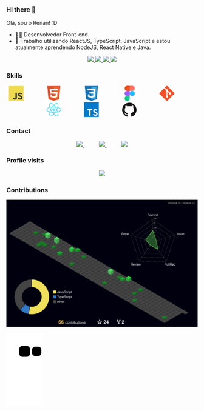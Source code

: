 ### Hi there 👋

Olá, sou o Renan! :D

<div align="left">

 - 👨‍💻 Desenvolvedor Front-end.
- 🌱 Trabalho utilizando ReactJS, TypeScript, JavaScript e estou atualmente aprendendo NodeJS, React Native e Java.

 </div>

<div align="center">
  <a href="https://github.com/rednand">
    <img height="180em" src="http://github-profile-summary-cards.vercel.app/api/cards/stats?username=rednand&theme=panda"/>
  </a>
  <a href="https://github.com/rednand">
    <img height="180em" src="http://github-profile-summary-cards.vercel.app/api/cards/repos-per-language?username=rednand&theme=panda"/>
  </a>
  <a href="https://github.com/rednand">
    <img height="180em" src="http://github-profile-summary-cards.vercel.app/api/cards/most-commit-language?username=rednand&theme=panda"/>
  </a>
  <a href="https://github.com/rednand">
    <img height="180em" src="http://github-profile-summary-cards.vercel.app/api/cards/profile-details?username=rednand&theme=panda"/>
  </a>
</div>


 
### Skills

<p align="center">
    <img height="40" src="https://raw.githubusercontent.com/devicons/devicon/master/icons/javascript/javascript-original.svg">
    &nbsp;&nbsp;&nbsp;&nbsp;&nbsp;&nbsp;&nbsp;&nbsp;&nbsp;&nbsp;&nbsp;&nbsp;&nbsp;
    <img height="40" src="https://raw.githubusercontent.com/devicons/devicon/master/icons/html5/html5-original.svg">
    &nbsp;&nbsp;&nbsp;&nbsp;&nbsp;&nbsp;&nbsp;&nbsp;&nbsp;&nbsp;&nbsp;&nbsp;&nbsp;
    <img height="40" src="https://raw.githubusercontent.com/devicons/devicon/master/icons/css3/css3-original.svg">
    &nbsp;&nbsp;&nbsp;&nbsp;&nbsp;&nbsp;&nbsp;&nbsp;&nbsp;&nbsp;&nbsp;&nbsp;&nbsp;
  <img height="40" src="https://raw.githubusercontent.com/devicons/devicon/master/icons/figma/figma-original.svg">
  &nbsp;&nbsp;&nbsp;&nbsp;&nbsp;&nbsp;&nbsp;&nbsp;&nbsp;&nbsp;&nbsp;&nbsp;&nbsp;
    <img height="40" src="https://raw.githubusercontent.com/devicons/devicon/master/icons/git/git-original.svg">
    &nbsp;&nbsp;&nbsp;&nbsp;&nbsp;&nbsp;&nbsp;&nbsp;&nbsp;&nbsp;&nbsp;&nbsp;&nbsp;
  <img height="40" src="https://raw.githubusercontent.com/devicons/devicon/master/icons/react/react-original.svg">
   &nbsp;&nbsp;&nbsp;&nbsp;&nbsp;&nbsp;&nbsp;&nbsp;&nbsp;&nbsp;&nbsp;&nbsp;&nbsp;
   <img height="40" src="https://raw.githubusercontent.com/devicons/devicon/master/icons/typescript/typescript-original.svg">
    &nbsp;&nbsp;&nbsp;&nbsp;&nbsp;&nbsp;&nbsp;&nbsp;&nbsp;&nbsp;&nbsp;&nbsp;&nbsp;
     <img height="40" src="https://raw.githubusercontent.com/devicons/devicon/master/icons/github/github-original.svg">
    &nbsp;&nbsp;&nbsp;&nbsp;&nbsp;&nbsp;&nbsp;&nbsp;&nbsp;&nbsp;&nbsp;&nbsp;&nbsp;
 

</p>

### Contact

<p align="center">
       <a href = "mailto:nan-aguiar@hotmail.com">
    <img src="https://img.shields.io/badge/-Gmail-%23333?style=for-the-badge&logo=gmail&logoColor=white" target="_blank">
 </a>
    &nbsp;&nbsp;&nbsp;&nbsp;&nbsp;&nbsp;&nbsp;&nbsp;&nbsp;
 <a href="www.linkedin.com/in/renan-aguiar-b89366147/">
    <img src="https://img.shields.io/badge/-LinkedIn-%230077B5?style=for-the-badge&logo=linkedin&logoColor=white">
 </a>
    &nbsp;&nbsp;&nbsp;&nbsp;&nbsp;&nbsp;&nbsp;&nbsp;&nbsp;
 <a href="http://api.whatsapp.com/send?phone=5511981261368" target="_blank"><img src="https://img.shields.io/badge/WhatsApp-25D366?style=for-the-badge&logo=whatsapp&logoColor=white" target="_blank">
 </a>
 
</p>

### Profile visits
<p align="center"> 
   <img height="25px" alingn="center" src="https://profile-counter.glitch.me/rednand/count.svg" />
 </p>

</p>

<div>
 
### Contributions
 
![Status](./profile-3d-contrib/profile-night-green.svg)


![Snake animation](https://github.com/rednand/rednand/blob/output/github-contribution-grid-snake.svg) 

</div>
 
